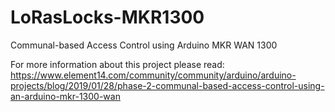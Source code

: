 # LoRasLocks-MKR1300
Communal-based Access Control using Arduino MKR WAN 1300

For more information about this project please read: https://www.element14.com/community/community/arduino/arduino-projects/blog/2019/01/28/phase-2-communal-based-access-control-using-an-arduino-mkr-1300-wan
